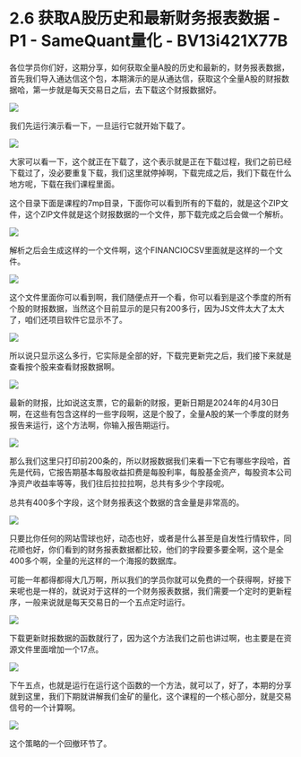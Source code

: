 # 2.6 获取A股历史和最新财务报表数据 - P1 - SameQuant量化 - BV13i421X77B

各位学员你们好，这期分享，如何获取全量A股的历史和最新的，财务报表数据，首先我们导入通达信这个包，本期演示的是从通达信，获取这个全量A股的财报数据哈，第一步就是每天交易日之后，去下载这个财报数据好。



![](img/f907a7bfaa47c1dfe3f595c95903ad3b_1.png)

我们先运行演示看一下，一旦运行它就开始下载了。

![](img/f907a7bfaa47c1dfe3f595c95903ad3b_3.png)

大家可以看一下，这个就正在下载了，这个表示就是正在下载过程，我们之前已经下载过了，没必要重复下载，我们这里就停掉啊，下载完成之后，我们下载在什么地方呢，下载在我们课程里面。

这个目录下面是课程的7mp目录，下面你可以看到所有的下载的，就是这个ZIP文件，这个ZIP文件就是这个财报数据的一个文件，那下载完成之后会做一个解析。



![](img/f907a7bfaa47c1dfe3f595c95903ad3b_5.png)

解析之后会生成这样的一个文件啊，这个FINANCIOCSV里面就是这样的一个文件。

![](img/f907a7bfaa47c1dfe3f595c95903ad3b_7.png)

这个文件里面你可以看到啊，我们随便点开一个看，你可以看到是这个季度的所有个股的财报数据，当然这个目前显示的是只有200多行，因为JS文件太大了太大了，咱们还项目软件它显示不了。



![](img/f907a7bfaa47c1dfe3f595c95903ad3b_9.png)

所以说只显示这么多行，它实际是全部的好，下载完更新完之后，我们接下来就是查看按个股来查看财报数据啊。

![](img/f907a7bfaa47c1dfe3f595c95903ad3b_11.png)

最新的财报，比如说这支票，它的最新的财报，更新日期是2024年的4月30日啊，在这些有包含这样的一些字段啊，这是个股了，全量A股的某一个季度的财务报告来运行，这个方法啊，你输入报告期运行。



![](img/f907a7bfaa47c1dfe3f595c95903ad3b_13.png)

那么我们这里只打印前200条的，所以财报数据我们来看一下它有哪些字段哈，首先是代码，它报告期基本每股收益扣费是每股利率，每股基金资产，每股资本公司净资产收益率等等，我们往后拉拉拉啊，总共有多少个字段呢。

总共有400多个字段，这个财务报表这个数据的含金量是非常高的。

![](img/f907a7bfaa47c1dfe3f595c95903ad3b_15.png)

只要比你任何的网站雪球也好，动态也好，或者是什么甚至是自发性行情软件，同花顺也好，你们看到的财务报表数据都比较，他们的字段要多要全啊，这个是全400多个啊，全量的光这样的一个海报的数据库。

可能一年都得都得大几万啊，所以我们的学员你就可以免费的一个获得啊，好接下来呢也是一样的，就说对于这样的一个财务报表数据，我们需要一个定时的更新程序，一般来说就是每天交易日的一个五点定时运行。



![](img/f907a7bfaa47c1dfe3f595c95903ad3b_17.png)

下载更新财报数据的函数就行了，因为这个方法我们之前也讲过啊，也主要是在资源文件里面增加一个17点。

![](img/f907a7bfaa47c1dfe3f595c95903ad3b_19.png)

下午五点，也就是运行在运行这个函数的一个方法，就可以了，好了，本期的分享就到这里，我们下期就讲解我们金矿的量化，这个课程的一个核心部分，就是交易信号的一个计算啊。



![](img/f907a7bfaa47c1dfe3f595c95903ad3b_21.png)

这个策略的一个回撤环节了。